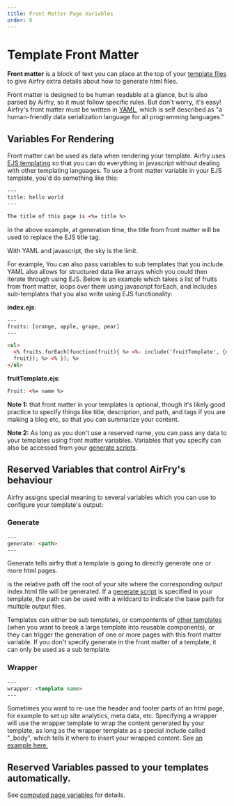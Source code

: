 ```yaml
---
title: Front Matter Page Variables
order: 6
---
```


# Template Front Matter

**Front matter** is a block of text you can place at the top of your [template files](/docs/templates/templates/) to give Airfry extra details about how to generate html files.

Front matter is designed to be human readable at a glance, but is also parsed by Airfry, so it must follow specific rules. But don't worry, it's easy! Airfry's front matter must be written in [YAML](https://yaml.org/), which is self described as "a human-friendly data serialization language for all programming languages."

## Variables For Rendering

Front matter can be used as data when rendering your template. Airfry uses [EJS templating](https://ejs.co/) so that you can do everything in javascript without dealing with other templating languages. To use a front matter variable in your EJS template, you'd do something like this:

```html
---
title: hello world
---

The title of this page is <%= title %>
```

In the above example, at generation time, the title from front matter will be used to replace the EJS title tag.

With YAML and javascript, the sky is the limit.

For example, You can also pass variables to sub templates that you include. YAML also allows for structured data like arrays which you could then iterate through using EJS. Below is an example which takes a list of fruits from front matter, loops over them using javascript forEach, and includes sub-templates that you also write using EJS functionality:

**index.ejs**:

```html
---
fruits: [orange, apple, grape, pear]
---

<ul>
  <% fruits.forEach(function(fruit){ %> <%- include('fruitTemplate', {name:
  fruit}); %> <% }); %>
</ul>
```

**fruitTemplate.ejs**:

```html
Fruit: <%= name %>
```

**Note 1:** that front matter in your templates is optional, though it's likely good practice to specify things like title, description, and path, and tags if you are making a blog etc, so that you can summarize your content.

**Note 2:** As long as you don't use a reserved name, you can pass any data to your templates using front matter variables. Variables that you specify can also be accessed from your [generate scripts](/docs/templates/generateScript/).

## Reserved Variables that control AirFry's behaviour

Airfry assigns special meaning to several variables which you can use to configure your template's output:

### Generate

```html
---
generate: <path>
---
```

Generate tells airfry that a template is going to directly generate one or more html pages.

**<path>** is the relative path off the root of your site where the corresponding output index.html file will be generated. If a [generate script](/docs/templates/generateScript/) is specified in your template, the path can be used with a wildcard to indicate the base path for multiple output files.

Templates can either be sub templates, or compontents of [other templates](/docs/templates/templates/) (when you want to break a large template into reusable components), or they can trigger the generation of one or more pages with this front matter variable. If you don't specify generate in the front matter of a template, it can only be used as a sub template.

### Wrapper

```html
---
wrapper: <template name>
---
```

Sometimes you want to re-use the header and footer parts of an html page, for example to set up site analytics, meta data, etc. Specifying a wrapper will use the wrapper template to wrap the content generated by your template, as long as the wrapper template as a special include called "\_body", which tells it where to insert your wrapped content. See [an example here.](/docs/templates/wrappers/)

## Reserved Variables passed to your templates automatically.

See [computed page variables](docs/templates/calculated/) for details.
